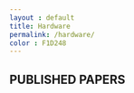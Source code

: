 ```yaml
---
layout : default
title: Hardware
permalink: /hardware/
color : F1D248
---
```


<section>
<h2><i class="fa-solid fa-square" style="color: #{{ page.color }}"></i> PUBLISHED PAPERS </h2>
</section>
